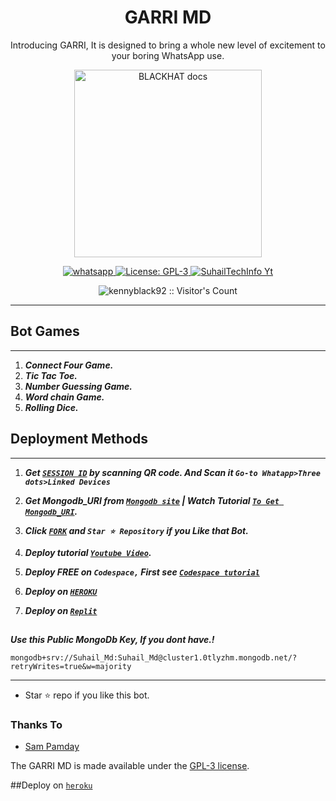  <h1 align="center"> GARRI MD </h1> 
<p align="center"> Introducing GARRI, It is designed to bring a whole new level of excitement to your boring WhatsApp use. </p>

<p align="center">
  <a href="https://youtube.com/@suhailtechinfo">
    <img alt="BLACKHAT docs" height="300" src="https://telegra.ph/file/dbc408bd653319c4dc9d5.jpg">
  </a>
</p>
  
   
<p align="center">
  <a href="https://wa.me/+2348157960746?text=Hi+Bro--+I+Need+Help.+I+messaged+you+from+GARRIMD+Repo" target="_blank">
    <img alt="whatsapp" src="https://img.shields.io/badge/ Whatsapp -25D366?style=for-the-badge&logo=whatsapp&logoColor=white" />
  </a>
  <a aria-label="GARRI is free to use" href="https://github.com/kennyblack92/GARRIMD/blob/main/LICENCE" target="_blank">
    <img alt="License: GPL-3" src="https://badges.frapsoft.com/os/gpl/gpl.png?v=103)](https://opensource.org/licenses/GPL-3.0/" target="_blank" />
  </a>
  <a aria-label="GARRIMD is free to use" href="https://youtube.com/@suhailtechinfo" target="_blank">
    <img alt="SuhailTechInfo Yt" src="https://img.shields.io/youtube/channel/subscribers/UCU071AMRqcd5mfTdCgJFwPg" target="_blank" />
  </a>

</p>
<p align="center"><img src="https://profile-counter.glitch.me/{kennyblack92}/count.svg" alt="kennyblack92 :: Visitor's Count" /></p>

---




  

 



## Bot Games
---
1. ***Connect Four Game.***
2.  ***Tic Tac Toe.***
3.  ***Number Guessing Game.***
4.  ***Word chain Game.***
5.  ***Rolling Dice.***
##







  
 
## Deployment Methods
---
1.  ***Get [`SESSION ID`]((https://replit.com/@Excelottah/BLACKHAT)) by scanning QR code. And Scan it `Go-to Whatapp>Three dots>Linked Devices`***
2.  ***Get Mongodb_URI from [`Mongodb site`](https://www.mongodb.com/) | Watch Tutorial [`To Get Mongodb_URI`](https://youtu.be/6rnftFl0fAI).***
3.  ***Click [`FORK`](https://github.com/kennyblack92/GARRI/fork) and `Star ⭐ Repository` if you Like that Bot.***
4.  ***Deploy tutorial [`Youtube Video`](https://youtu.be/6rnftFl0fAI).***

5.  ***Deploy FREE on `Codespace,` First see [`Codespace tutorial`](https://youtu.be/3NdJb6_1cJM)***
6.  ***Deploy on [`HEROKU`](https://dashboard.heroku.com/new?template=https://github.com/kennyblack92/BLACKHAT)***
7.  ***Deploy on [`Replit`](https://replit.com/github/kennyblack92/BLACKHAT)***

##


***Use this Public MongoDb Key, If you dont have.!***
```
mongodb+srv://Suhail_Md:Suhail_Md@cluster1.0tlyzhm.mongodb.net/?retryWrites=true&w=majority
```
---

- Star ⭐ repo if you like this bot.



### Thanks To
- [Sam Pamday](https://github.com/Sampandey001) 


The GARRI MD is made available under the [GPL-3 license](https://github.com/kennyblack92/BLACKHAT/blob/main/LICENCE).

##Deploy on [`heroku`]( https://dashboard.heroku.com/new?template=https://github.com/kennyblack92/GARRIMD)
